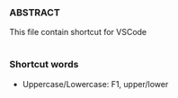 ### ABSTRACT
This file contain shortcut for VSCode
#
### Shortcut words
- Uppercase/Lowercase: F1, upper/lower
#

